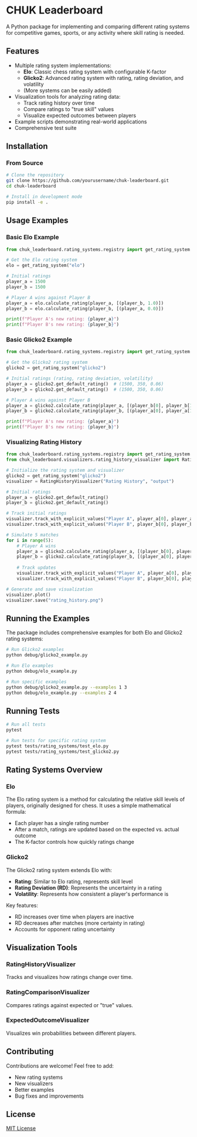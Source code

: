# CHUK Leaderboard

A Python package for implementing and comparing different rating systems for competitive games, sports, or any activity where skill rating is needed.

## Features

- Multiple rating system implementations:
  - **Elo**: Classic chess rating system with configurable K-factor
  - **Glicko2**: Advanced rating system with rating, rating deviation, and volatility
  - (More systems can be easily added)
- Visualization tools for analyzing rating data:
  - Track rating history over time
  - Compare ratings to "true skill" values
  - Visualize expected outcomes between players
- Example scripts demonstrating real-world applications
- Comprehensive test suite

## Installation

### From Source

```bash
# Clone the repository
git clone https://github.com/yourusername/chuk-leaderboard.git
cd chuk-leaderboard

# Install in development mode
pip install -e .
```

## Usage Examples

### Basic Elo Example

```python
from chuk_leaderboard.rating_systems.registry import get_rating_system

# Get the Elo rating system
elo = get_rating_system("elo")

# Initial ratings
player_a = 1500
player_b = 1500

# Player A wins against Player B
player_a = elo.calculate_rating(player_a, [(player_b, 1.0)])
player_b = elo.calculate_rating(player_b, [(player_a, 0.0)])

print(f"Player A's new rating: {player_a}")
print(f"Player B's new rating: {player_b}")
```

### Basic Glicko2 Example

```python
from chuk_leaderboard.rating_systems.registry import get_rating_system

# Get the Glicko2 rating system
glicko2 = get_rating_system("glicko2")

# Initial ratings (rating, rating deviation, volatility)
player_a = glicko2.get_default_rating()  # (1500, 350, 0.06)
player_b = glicko2.get_default_rating()  # (1500, 350, 0.06)

# Player A wins against Player B
player_a = glicko2.calculate_rating(player_a, [(player_b[0], player_b[1], 1.0)])
player_b = glicko2.calculate_rating(player_b, [(player_a[0], player_a[1], 0.0)])

print(f"Player A's new rating: {player_a}")
print(f"Player B's new rating: {player_b}")
```

### Visualizing Rating History

```python
from chuk_leaderboard.rating_systems.registry import get_rating_system
from chuk_leaderboard.visualizers.rating_history_visualizer import RatingHistoryVisualizer

# Initialize the rating system and visualizer
glicko2 = get_rating_system("glicko2")
visualizer = RatingHistoryVisualizer("Rating History", "output")

# Initial ratings
player_a = glicko2.get_default_rating()
player_b = glicko2.get_default_rating()

# Track initial ratings
visualizer.track_with_explicit_values("Player A", player_a[0], player_a[1], player_a[2])
visualizer.track_with_explicit_values("Player B", player_b[0], player_b[1], player_b[2])

# Simulate 5 matches
for i in range(5):
    # Player A wins
    player_a = glicko2.calculate_rating(player_a, [(player_b[0], player_b[1], 1.0)])
    player_b = glicko2.calculate_rating(player_b, [(player_a[0], player_a[1], 0.0)])
    
    # Track updates
    visualizer.track_with_explicit_values("Player A", player_a[0], player_a[1], player_a[2])
    visualizer.track_with_explicit_values("Player B", player_b[0], player_b[1], player_b[2])

# Generate and save visualization
visualizer.plot()
visualizer.save("rating_history.png")
```

## Running the Examples

The package includes comprehensive examples for both Elo and Glicko2 rating systems:

```bash
# Run Glicko2 examples
python debug/glicko2_example.py

# Run Elo examples
python debug/elo_example.py

# Run specific examples
python debug/glicko2_example.py --examples 1 3
python debug/elo_example.py --examples 2 4
```

## Running Tests

```bash
# Run all tests
pytest

# Run tests for specific rating system
pytest tests/rating_systems/test_elo.py
pytest tests/rating_systems/test_glicko2.py
```

## Rating Systems Overview

### Elo

The Elo rating system is a method for calculating the relative skill levels of players, originally designed for chess. It uses a simple mathematical formula:

- Each player has a single rating number
- After a match, ratings are updated based on the expected vs. actual outcome
- The K-factor controls how quickly ratings change

### Glicko2

The Glicko2 rating system extends Elo with:

- **Rating**: Similar to Elo rating, represents skill level
- **Rating Deviation (RD)**: Represents the uncertainty in a rating
- **Volatility**: Represents how consistent a player's performance is

Key features:
- RD increases over time when players are inactive
- RD decreases after matches (more certainty in rating)
- Accounts for opponent rating uncertainty

## Visualization Tools

### RatingHistoryVisualizer

Tracks and visualizes how ratings change over time.

### RatingComparisonVisualizer

Compares ratings against expected or "true" values.

### ExpectedOutcomeVisualizer

Visualizes win probabilities between different players.

## Contributing

Contributions are welcome! Feel free to add:

- New rating systems
- New visualizers
- Better examples
- Bug fixes and improvements

## License

[MIT License](LICENSE)